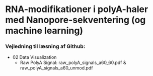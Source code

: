 # RNA-modifikationer i polyA-haler med Nanopore-sekventering (og machine learning)

### Vejledning til læsning af Github:
-  02 Data Visualization
    - Raw PolyA Signal: raw_polyA_signals_a60_60.pdf & raw_polyA_signals_a60_unmod.pdf
